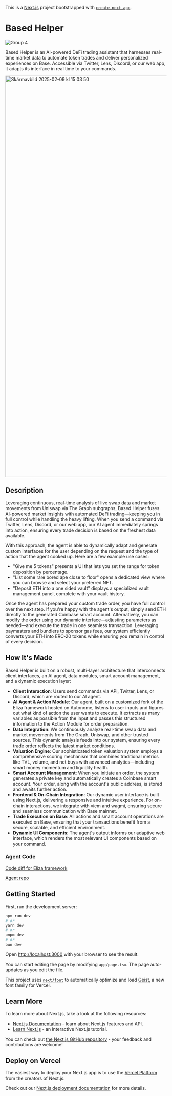 This is a [Next.js](https://nextjs.org) project bootstrapped with [`create-next-app`](https://nextjs.org/docs/app/api-reference/cli/create-next-app).

# Based Helper
![Group 4](https://github.com/user-attachments/assets/b75ce4bd-71ea-4fe5-a3ba-66e43bdee2b1)

Based Helper is an AI-powered DeFi trading assistant that harnesses real-time market data to automate token trades and deliver personalized experiences on Base. Accessible via Twitter, Lens, Discord, or our web app, it adapts its interface in real time to your commands.

<img width="1251" alt="Skärmavbild 2025-02-09 kl  15 03 50" src="https://github.com/user-attachments/assets/0c6bf96f-14f5-4b89-b1f3-a6e21d346063" />


## Description

Leveraging continuous, real-time analysis of live swap data and market movements from Uniswap via The Graph subgraphs, Based Helper fuses AI-powered market insights with automated DeFi trading—keeping you in full control while handling the heavy lifting. When you send a command via Twitter, Lens, Discord, or our web app, our AI agent immediately springs into action, ensuring every trade decision is based on the freshest data available.

With this approach, the agent is able to dynamically adapt and generate custom interfaces for the user depending on the request and the type of action that the agent cooked up. Here are a few example use cases:

* "Give me 5 tokens" presents a UI that lets you set the range for token deposition by percentage.
* "List some rare bored ape close to floor" opens a dedicated view where you can browse and select your preferred NFT.
* "Deposit ETH into a one sided vault" displays a specialized vault management panel, complete with your vault history.

Once the agent has prepared your custom trade order, you have full control over the next step. If you're happy with the agent's output, simply send ETH directly to the generated Coinbase smart account. Alternatively, you can modify the order using our dynamic interface—adjusting parameters as needed—and execute the trade in one seamless transaction. Leveraging paymasters and bundlers to sponsor gas fees, our system efficiently converts your ETH into ERC‑20 tokens while ensuring you remain in control of every decision.

## How It's Made

Based Helper is built on a robust, multi-layer architecture that interconnects client interfaces, an AI agent, data modules, smart account management, and a dynamic execution layer:

* **Client Interaction**: Users send commands via API, Twitter, Lens, or Discord, which are routed to our AI agent.
* **AI Agent & Action Module**: Our agent, built on a customized fork of the Eliza framework hosted on Autonome, listens to user inputs and figures out what kind of action the user wants to execute. It extracts as many variables as possible from the input and passes this structured information to the Action Module for order preparation.
* **Data Integration**: We continuously analyze real-time swap data and market movements from The Graph, Uniswap, and other trusted sources. This dynamic analysis feeds into our system, ensuring every trade order reflects the latest market conditions.
* **Valuation Engine**: Our sophisticated token valuation system employs a comprehensive scoring mechanism that combines traditional metrics like TVL, volume, and net buys with advanced analytics—including smart money momentum and liquidity health.
* **Smart Account Management**: When you initiate an order, the system generates a private key and automatically creates a Coinbase smart account. Your order, along with the account's public address, is stored and awaits further action.
* **Frontend & On-Chain Integration**: Our dynamic user interface is built using Next.js, delivering a responsive and intuitive experience. For on-chain interactions, we integrate with viem and wagmi, ensuring secure and seamless communication with Base mainnet.
* **Trade Execution on Base**: All actions and smart account operations are executed on Base, ensuring that your transactions benefit from a secure, scalable, and efficient environment.
* **Dynamic UI Components**: The agent's output informs our adaptive web interface, which renders the most relevant UI components based on your command.

### Agent Code
[Code diff for Eliza framework](https://github.com/elizaOS/eliza/compare/main...jonathangus:eliza:agentic-hackathon?expand=1)

[Agent repo](https://github.com/elizaOS/eliza/tree/agentic-hackathon)
## Getting Started

First, run the development server:

```bash
npm run dev
# or
yarn dev
# or
pnpm dev
# or
bun dev
```

Open [http://localhost:3000](http://localhost:3000) with your browser to see the result.

You can start editing the page by modifying `app/page.tsx`. The page auto-updates as you edit the file.

This project uses [`next/font`](https://nextjs.org/docs/app/building-your-application/optimizing/fonts) to automatically optimize and load [Geist](https://vercel.com/font), a new font family for Vercel.

## Learn More

To learn more about Next.js, take a look at the following resources:

- [Next.js Documentation](https://nextjs.org/docs) - learn about Next.js features and API.
- [Learn Next.js](https://nextjs.org/learn) - an interactive Next.js tutorial.

You can check out [the Next.js GitHub repository](https://github.com/vercel/next.js) - your feedback and contributions are welcome!

## Deploy on Vercel

The easiest way to deploy your Next.js app is to use the [Vercel Platform](https://vercel.com/new?utm_medium=default-template&filter=next.js&utm_source=create-next-app&utm_campaign=create-next-app-readme) from the creators of Next.js.

Check out our [Next.js deployment documentation](https://nextjs.org/docs/app/building-your-application/deploying) for more details.
